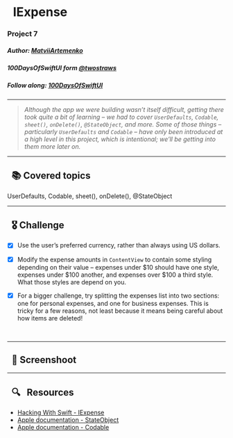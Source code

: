 
# &nbsp; IExpense

### Project 7 
##### Author: *[MatviiArtemenko](https://github.com/100DaysOfSwiftUI-MatviiArtemenko)*

##### 100DaysOfSwiftUI form *[@twostraws](https://twitter.com/twostraws "twostraws twitter page")*

##### Follow along: *[100DaysOfSwiftUI](https://www.hackingwithswift.com/100/swiftui "Hacking with Swift")*

---

> *Although the app we were building wasn’t itself difficult, getting there took quite a bit of learning – we had to cover `UserDefaults`, `Codable`, `sheet()`, `onDelete()`, `@StateObject`, and more. Some of those things – particularly `UserDefaults` and `Codable` – have only been introduced at a high level in this project, which is intentional; we’ll be getting into them more later on.*

---

## &nbsp; 📚 Covered topics

  UserDefaults, Codable, sheet(), onDelete(), @StateObject 

---
## &nbsp; 🎖 Challenge
* [x] Use the user’s preferred currency, rather than always using US dollars.

* [x] Modify the expense amounts in `ContentView` to contain some styling depending on their value – expenses under $10 should have one style, expenses under $100 another, and expenses over $100 a third style. What those styles are depend on you.

* [x] For a bigger challenge, try splitting the expenses list into two sections: one for personal expenses, and one for business expenses. This is tricky for a few reasons, not least because it means being careful about how items are deleted! 
<br>

---
## &nbsp; 📲 Screenshoot

<!-- add screenshots here!!! -->
---
##  &nbsp; 🔍 &nbsp; Resources 

* [Hacking With Swift - IExpense](https://www.hackingwithswift.com/books/ios-swiftui/iexpense-wrap-up)
* [Apple documentation - StateObject](https://developer.apple.com/documentation/swiftui/stateobject/)
* [Apple documentation - Codable](https://developer.apple.com/documentation/swift/codable/)
